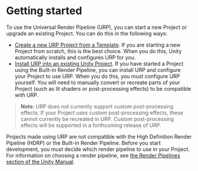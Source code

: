 # Getting started

To use the Universal Render Pipeline (URP), you can start a new Project or upgrade an existing Project. You can do this in the following ways:

* [Create a new URP Project from a Template](creating-a-new-project-with-urp.md). If you are starting a new Project from scratch, this is the best choice. When you do this, Unity automatically installs and configures URP for you.
* [Install URP into an existing Unity Project](InstallURPIntoAProject.md). If you have started a Project using the Built-in Render Pipeline, you can install URP and configure your Project to use URP. When you do this, you must configure URP yourself. You will need to manually convert or recreate parts of your Project (such as lit shaders or post-processing effects) to be compatible with URP.

> **Note**: URP does not currently support custom post-processing effects. If your Project uses custom post-processing effects, these cannot currently be recreated in URP. Custom post-processing effects will be supported in a forthcoming release of URP.

Projects made using URP are not compatible with the High Definition Render Pipeline (HDRP) or the Built-in Render Pipeline. Before you start development, you must decide which render pipeline to use in your Project. For information on choosing a render pipeline, see [the Render Pipelines section of the Unity Manual](https://docs.unity3d.com/2019.3/Documentation/Manual/render-pipelines.html).
